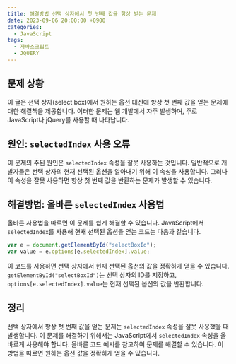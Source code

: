 ```yaml
---
title: 해결방법 선택 상자에서 첫 번째 값을 항상 받는 문제
date: 2023-09-06 20:00:00 +0900
categories:
  - JavaScript
tags:
  - 자바스크립트
  - JQUERY
---
```


## 문제 상황

이 글은 선택 상자(select box)에서 원하는 옵션 대신에 항상 첫 번째 값을 얻는 문제에 대한 해결책을 제공합니다. 이러한 문제는 웹 개발에서 자주 발생하며, 주로 JavaScript나 jQuery를 사용할 때 나타납니다.

## 원인: `selectedIndex` 사용 오류

이 문제의 주된 원인은 `selectedIndex` 속성을 잘못 사용하는 것입니다. 일반적으로 개발자들은 선택 상자의 현재 선택된 옵션을 알아내기 위해 이 속성을 사용합니다. 그러나 이 속성을 잘못 사용하면 항상 첫 번째 값을 반환하는 문제가 발생할 수 있습니다.

## 해결방법: 올바른 `selectedIndex` 사용법

올바른 사용법을 따르면 이 문제를 쉽게 해결할 수 있습니다. JavaScript에서 `selectedIndex`를 사용해 현재 선택된 옵션을 얻는 코드는 다음과 같습니다.

```javascript
var e = document.getElementById("selectBoxId");
var value = e.options[e.selectedIndex].value;
```

이 코드를 사용하면 선택 상자에서 현재 선택된 옵션의 값을 정확하게 얻을 수 있습니다. `getElementById("selectBoxId")`는 선택 상자의 ID를 지정하고, `options[e.selectedIndex].value`는 현재 선택된 옵션의 값을 반환합니다.

## 정리

선택 상자에서 항상 첫 번째 값을 얻는 문제는 `selectedIndex` 속성을 잘못 사용했을 때 발생합니다. 이 문제를 해결하기 위해서는 JavaScript에서 `selectedIndex` 속성을 올바르게 사용해야 합니다. 올바른 코드 예시를 참고하여 문제를 해결할 수 있습니다. 이 방법을 따르면 원하는 옵션 값을 정확하게 얻을 수 있습니다.